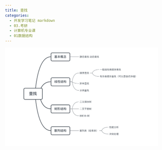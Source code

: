 ```yaml
---
title: 查找
categories:
  - 开发学习笔记 markdown
  - 03.考研
  - 计算机专业课
  - 01数据结构
---
```

![屏幕快照 2019-10-16 下午6.53.30](https://raw.githubusercontent.com/ayrikiya/pic-store/main/ky/%E5%B1%8F%E5%B9%95%E5%BF%AB%E7%85%A7%202019-10-16%20%E4%B8%8B%E5%8D%886.53.30.png)
